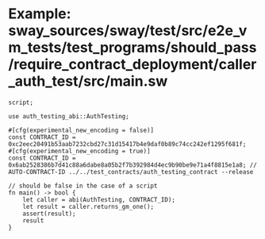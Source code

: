 # Example: sway_sources/sway/test/src/e2e_vm_tests/test_programs/should_pass/require_contract_deployment/caller_auth_test/src/main.sw

```sway
script;

use auth_testing_abi::AuthTesting;

#[cfg(experimental_new_encoding = false)]
const CONTRACT_ID = 0xc2eec20491b53aab7232cbd27c31d15417b4e9daf0b89c74cc242ef1295f681f;
#[cfg(experimental_new_encoding = true)]
const CONTRACT_ID = 0x6ab2528386b7d41c88a6dabe8a05b2f7b392984d4ec9b90be9e71a4f8815e1a8; // AUTO-CONTRACT-ID ../../test_contracts/auth_testing_contract --release

// should be false in the case of a script
fn main() -> bool {
    let caller = abi(AuthTesting, CONTRACT_ID);
    let result = caller.returns_gm_one();
    assert(result);
    result
}

```
